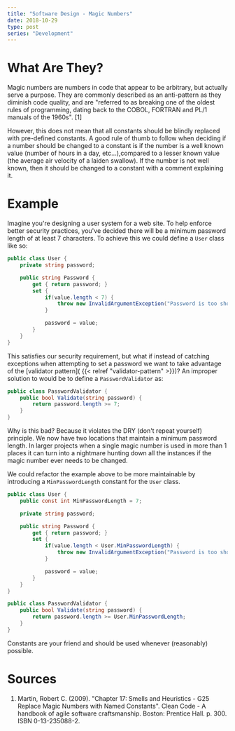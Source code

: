 ```yaml
---
title: "Software Design - Magic Numbers"
date: 2018-10-29
type: post
series: "Development"
---
```


# What Are They?

Magic numbers are numbers in code that appear to be arbitrary, but actually serve a purpose. They are commonly described as an anti-pattern as they diminish code quality, and are "referred to as breaking one of the oldest rules of programming, dating back to the COBOL, FORTRAN and PL/1 manuals of the 1960s". [1]

However, this does not mean that all constants should be blindly replaced with pre-defined constants. A good rule of thumb to follow when deciding if a number should be changed to a constant is if the number is a well known value (number of hours in a day, etc...),compared to a lesser known value (the average air velocity of a laiden swallow). If the number is not well known, then it should be changed to a constant with a comment explaining it.

# Example

Imagine you're designing a user system for a web site. To help enforce better security practices, you've decided there will be a minimum password length of at least 7 characters. To achieve this we could define a `User` class like so:

```c#
public class User {
    private string password;

    public string Password {
        get { return password; }
        set {
            if(value.length < 7) {
                throw new InvalidArgumentException("Password is too short");
            }

            password = value;
        }
    }
}
```

This satisfies our security requirement, but what if instead of catching exceptions when attempting to set a password we want to take advantage of the
[validator pattern]( {{< relref "validator-pattern" >}})? An improper solution to would be to define a `PasswordValidator` as:

```c#
public class PasswordValidator {
    public bool Validate(string password) {
        return password.length >= 7;
    }
}
```

Why is this bad? Because it violates the DRY (don't repeat yourself) principle. We now have two locations that maintain a minimum password length. In larger projects when a single magic number is used in more than 1 places it can turn into a nightmare hunting down all the instances if the magic number ever needs to be changed.

We could refactor the example above to be more maintainable by introducing a `MinPasswordLength` constant for the `User` class.

```c#
public class User {
    public const int MinPasswordLength = 7;

    private string password;

    public string Password {
        get { return password; }
        set {
            if(value.length < User.MinPasswordLength) {
                throw new InvalidArgumentException("Password is too short");
            }

            password = value;
        }
    }
}

public class PasswordValidator {
    public bool Validate(string password) {
        return password.length >= User.MinPasswordLength;
    }
}
```

Constants are your friend and should be used whenever (reasonably) possible.

# Sources

1. Martin, Robert C. (2009). "Chapter 17: Smells and Heuristics - G25 Replace Magic Numbers with Named Constants". Clean Code - A handbook of agile software craftsmanship. Boston: Prentice Hall. p. 300. ISBN 0-13-235088-2.
